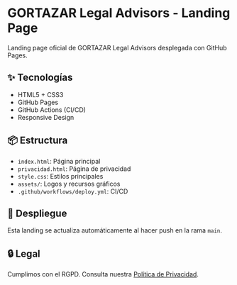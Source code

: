 
# GORTAZAR Legal Advisors - Landing Page

Landing page oficial de GORTAZAR Legal Advisors desplegada con GitHub Pages.

## ✨ Tecnologías

- HTML5 + CSS3
- GitHub Pages
- GitHub Actions (CI/CD)
- Responsive Design

## 📦 Estructura

- `index.html`: Página principal
- `privacidad.html`: Página de privacidad
- `style.css`: Estilos principales
- `assets/`: Logos y recursos gráficos
- `.github/workflows/deploy.yml`: CI/CD

## 🚀 Despliegue

Esta landing se actualiza automáticamente al hacer push en la rama `main`.

## 🔒 Legal

Cumplimos con el RGPD. Consulta nuestra [Política de Privacidad](privacidad.html).

